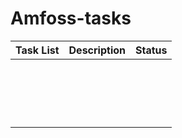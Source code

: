 # Amfoss-tasks

| **Task List** |   **Description**  |   **Status**|  
| --------------|--------------------| ------------| 
|               |                    |             |
|               |                    |             |
|               |                    |             |
|               |                    |             |
|               |                    |             |
|               |                    |             |
|               |                    |             |
|               |                    |             |
|               |                    |             | 
|               |                    |             |
|               |                    |             | 
|               |                    |
|               |                    | 
|               |                    |
|               | 
|               |
|               |
|               |
